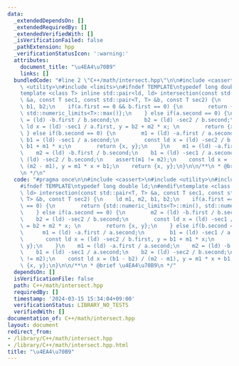 ```yaml
---
data:
  _extendedDependsOn: []
  _extendedRequiredBy: []
  _extendedVerifiedWith: []
  _isVerificationFailed: false
  _pathExtension: hpp
  _verificationStatusIcon: ':warning:'
  attributes:
    document_title: "\u4EA4\u70B9"
    links: []
  bundledCode: "#line 2 \"C++/math/intersect.hpp\"\n\n#include <cassert>\n#include\
    \ <utility>\n#include <limits>\n#ifndef TEMPLATE\ntypedef long double ld;\n#endif\n\
    template <class T> inline std::pair<ld, ld> intersection(const std::pair<T, T>\
    \ &a, const T sec1, const std::pair<T, T> &b, const T sec2) {\n    ld m1, m2,\
    \ b1, b2;\n    if(a.first == 0 && b.first == 0) {\n        return {std::numeric_limits<T>::min(),\
    \ std::numeric_limits<T>::max()};\n    } else if(a.second == 0) {\n        m2\
    \ = (ld) -b.first / b.second;\n        b2 = (ld) -sec2 / b.second;\n        const\
    \ ld x = (ld) -sec1 / a.first, y = b2 + m2 * x; \n        return {x, y};\n   \
    \ } else if(b.second == 0) {\n        m1 = (ld) -a.first / a.second;\n       \
    \ b1 = (ld) -sec1 / a.second;\n        const ld x = (ld) -sec2 / b.first, y =\
    \ b1 + m1 * x;\n        return {x, y};\n    }\n    m1 = (ld) -a.first / a.second;\n\
    \    m2 = (ld) -b.first / b.second;\n    b1 = (ld) -sec1 / a.second;\n    b2 =\
    \ (ld) -sec2 / b.second;\n    assert(m1 != m2);\n    const ld x = (b1 - b2) /\
    \ (m2 - m1), y = m1 * x + b1;\n    return {x, y};\n}\n\n/**\n * @brief \u4EA4\u70B9\
    \n */\n"
  code: "#pragma once\n\n#include <cassert>\n#include <utility>\n#include <limits>\n\
    #ifndef TEMPLATE\ntypedef long double ld;\n#endif\ntemplate <class T> inline std::pair<ld,\
    \ ld> intersection(const std::pair<T, T> &a, const T sec1, const std::pair<T,\
    \ T> &b, const T sec2) {\n    ld m1, m2, b1, b2;\n    if(a.first == 0 && b.first\
    \ == 0) {\n        return {std::numeric_limits<T>::min(), std::numeric_limits<T>::max()};\n\
    \    } else if(a.second == 0) {\n        m2 = (ld) -b.first / b.second;\n    \
    \    b2 = (ld) -sec2 / b.second;\n        const ld x = (ld) -sec1 / a.first, y\
    \ = b2 + m2 * x; \n        return {x, y};\n    } else if(b.second == 0) {\n  \
    \      m1 = (ld) -a.first / a.second;\n        b1 = (ld) -sec1 / a.second;\n \
    \       const ld x = (ld) -sec2 / b.first, y = b1 + m1 * x;\n        return {x,\
    \ y};\n    }\n    m1 = (ld) -a.first / a.second;\n    m2 = (ld) -b.first / b.second;\n\
    \    b1 = (ld) -sec1 / a.second;\n    b2 = (ld) -sec2 / b.second;\n    assert(m1\
    \ != m2);\n    const ld x = (b1 - b2) / (m2 - m1), y = m1 * x + b1;\n    return\
    \ {x, y};\n}\n\n/**\n * @brief \u4EA4\u70B9\n */"
  dependsOn: []
  isVerificationFile: false
  path: C++/math/intersect.hpp
  requiredBy: []
  timestamp: '2024-03-15 15:34:04+09:00'
  verificationStatus: LIBRARY_NO_TESTS
  verifiedWith: []
documentation_of: C++/math/intersect.hpp
layout: document
redirect_from:
- /library/C++/math/intersect.hpp
- /library/C++/math/intersect.hpp.html
title: "\u4EA4\u70B9"
---
```


